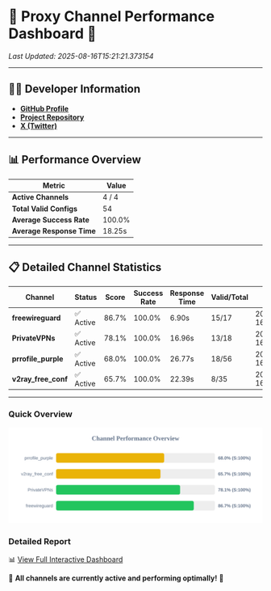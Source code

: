 # 🌟 Proxy Channel Performance Dashboard 🌟

_Last Updated: 2025-08-16T15:21:21.373154_

---

## 👩‍💻 Developer Information

- **[GitHub Profile](https://github.com/4n0nymou3)**  
- **[Project Repository](https://github.com/4n0nymou3/multi-proxy-config-fetcher)**  
- **[X (Twitter)](https://x.com/4n0nymou3)**  

---

## 📊 Performance Overview

| Metric                | Value       |
|-----------------------|-------------|
| **Active Channels**   | 4 / 4       |
| **Total Valid Configs** | 54          |
| **Average Success Rate** | 100.0%      |
| **Average Response Time** | 18.25s       |

---

## 📋 Detailed Channel Statistics

| Channel          | Status     | Score  | Success Rate | Response Time | Valid/Total | Last Success               |
|------------------|------------|--------|--------------|---------------|-------------|----------------------------|
| **freewireguard**  | ✅ Active  | 86.7%  | 100.0% | 6.90s         | 15/17       | 2025-08-16T15:21:21.371487 |
| **PrivateVPNs**  | ✅ Active  | 78.1%  | 100.0% | 16.96s         | 13/18       | 2025-08-16T15:21:14.440574 |
| **prrofile_purple**  | ✅ Active  | 68.0%  | 100.0% | 26.77s         | 18/56       | 2025-08-16T15:20:34.770400 |
| **v2ray_free_conf**  | ✅ Active  | 65.7%  | 100.0% | 22.39s         | 8/35       | 2025-08-16T15:20:57.440658 |

---

### Quick Overview
<div align="center">
  <a href="https://raw.githubusercontent.com/nullluser/NullRepo/refs/heads/main/assets/channel_stats_chart.svg">
    <img src="https://raw.githubusercontent.com/nullluser/NullRepo/refs/heads/main/assets/channel_stats_chart.svg" alt="Source Performance Statistics" width="800">
  </a>
</div>

### Detailed Report
📊 [View Full Interactive Dashboard](https://htmlpreview.github.io/?https://github.com/nullluser/NullRepo/blob/main/assets/performance_report.html)

🎉 **All channels are currently active and performing optimally!** 🎉
